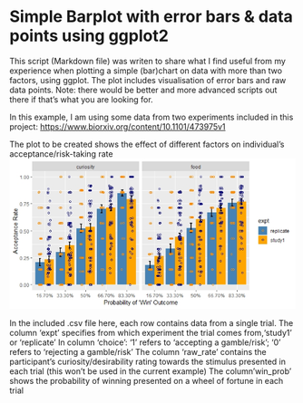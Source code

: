 # Simple Barplot with error bars & data points using ggplot2

This script (Markdown file) was writen to share what I find useful from my experience when plotting a simple (bar)chart on data with more than two factors, using ggplot. The plot includes visualisation of error bars and raw data points. Note: there would be better and more advanced scripts out there if that’s what you are looking for.

In this example, I am using some data from two experiments included in this project: https://www.biorxiv.org/content/10.1101/473975v1

The plot to be created shows the effect of different factors on individual’s acceptance/risk-taking rate
![alt text](barplot/barplot_trial2.jpeg)


In the included .csv file here, each row contains data from a single trial. The column ‘expt’ specifies from which experiment the trial comes from,‘study1’ or ‘replicate’ In column ‘choice’: ‘1’ refers to ‘accepting a gamble/risk’; ‘0’ refers to ‘rejecting a gamble/risk’ The column ‘raw_rate’ contains the participant’s curiosity/desirability rating towards the stimulus presented in each trial (this won’t be used in the current example) The column’win_prob’ shows the probability of winning presented on a wheel of fortune in each trial
